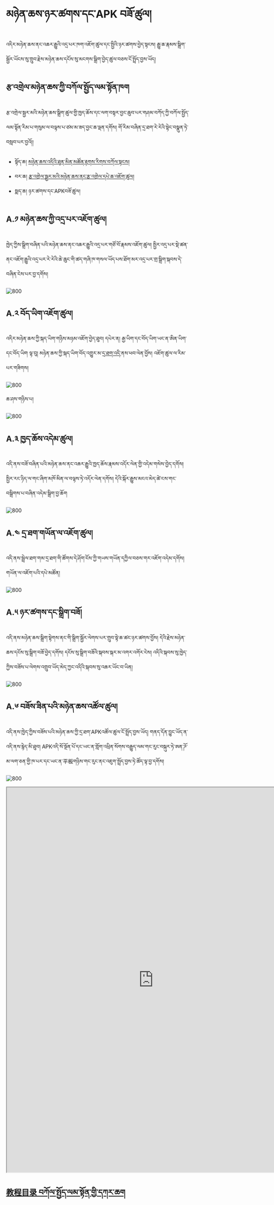 # མཉེན་ཆས་ཉར་ཚགས་དང་APK བཟོ་ཚུལ།

འདིར་མཉེན་ཆས་ནང་འཆར་རྒྱུའི་འདྲ་པར་ཁག་འཇོག་ཚུལ་དང་སྤྱིའི་ཉར་ཚགས་བྱེད་སྟངས། རྒྱུ་ཆ་རྣམས་སྒྲིག་སྦྱོར་ཡོངས་སུ་གྲུབ་རྗེས་མཉེན་ཆས་དངོས་སུ་མངགས་སྒྲིག་བྱེད་ཚུལ་བཅས་ངོ་སྤྲོད་བྱས་ཡོད།

## རྩ་འགྲེལ་མཉེན་ཆས་ཀྱི་བཀོལ་སྤྱོད་ལམ་སྟོན་ཁག

རྩ་འགྲེལ་སྦྱར་མའི་མཉེན་ཆས་སྒྲིག་ཚུལ་གྱི་ཁྱད་ཆོས་དང་ལག་བསྟར་བྱང་ཆུབ་པར་གཤམ་བཀོད་ཀྱི་བཀོལ་སྤྱོད་ལམ་སྟོན་རིམ་པ་གསུམ་ལ་བལྟས་པ་ཙམ་མ་ཟད་བྱང་ཆ་ལྡན་དགོས།
གོ་རིམ་བཞིན་དྲ་ཐག་རེ་རེའི་སྟེང་བསྣུན་ཏེ་བསླབ་པར་བྱའོ།།
- སྟོད་ཆ། [མཉེན་ཆས་འདིའི་ཐུན་མིན་མཚོན་རྟགས་རིགས་བཀོལ་སྟངས།](https://github.com/buda-base/budax/blob/master/howtoguides/SAB03/index.md#%E0%BD%A2%E0%BE%A9%E0%BD%A0%E0%BD%82%E0%BE%B2%E0%BD%BA%E0%BD%A3%E0%BD%A6%E0%BE%A6%E0%BE%B1%E0%BD%A2%E0%BD%98%E0%BD%A0%E0%BD%B2%E0%BD%98%E0%BD%89%E0%BD%BA%E0%BD%93%E0%BD%86%E0%BD%A6%E0%BD%A6%E0%BE%92%E0%BE%B2%E0%BD%B2%E0%BD%82%E0%BD%9A%E0%BD%B4%E0%BD%A3)
- བར་ཆ། [རྩ་འགྲེལ་སྦྱར་མའི་མཉེན་ཆས་ནང་རྩ་འགྲེལ་དཔེ་ཆ་འཇོག་ཚུལ།](https://github.com/buda-base/budax/blob/master/howtoguides/SAB04/index.md#%E0%BD%A2%E0%BE%A9%E0%BD%A0%E0%BD%82%E0%BE%B2%E0%BD%BA%E0%BD%A3%E0%BD%A6%E0%BE%A6%E0%BE%B1%E0%BD%A2%E0%BD%98%E0%BD%A0%E0%BD%B2%E0%BD%98%E0%BD%89%E0%BD%BA%E0%BD%93%E0%BD%86%E0%BD%A6%E0%BD%A6%E0%BE%92%E0%BE%B2%E0%BD%B2%E0%BD%82%E0%BD%9A%E0%BD%B4%E0%BD%A3)
- སྨད་ཆ། ཉར་ཚགས་དང་APKབཟོ་ཚུལ།

## A.༡ མཉེན་ཆས་ཀྱི་འདྲ་པར་འཇོག་ཚུལ།

ཁྱེད་ཀྱིས་སྒྲིག་བཞིན་པའི་མཉེན་ཆས་ནང་འཆར་རྒྱུའི་འདྲ་པར་གཙོ་བོ་རྣམས་འཇོག་ཚུལ། སྤྱིར་འདྲ་པར་སྡེ་ཚན་ནང་འཇོག་རྒྱུའི་འདྲ་པར་རེ་རེའི་ཆེ་ཆུང་གི་ཚད་གཞི་ཁ་གསལ་ཡོད་པས་ཐོག་མར་འདྲ་པར་གྲ་སྒྲིག་སྐབས་དེ་བཞིན་ངེས་པར་བྱ་དགོས།

![800](images/000001.gif)

## A.༢ བོད་ཡིག་འཇོག་ཚུལ།

འདིར་མཉེན་ཆས་ཀྱི་སྐད་ཡིག་གཉིས་མཉམ་འཇོག་བྱེད་ཐུབ། དཔེར་ན། རྒྱ་ཡིག་དང་བོད་ཡིག་ཡང་ན་ཨིན་ཡིག་དང་བོད་ཡིག ལྟ་བུ། མཉེན་ཆས་ཀྱི་སྐད་ཡིག་བོད་འགྱུར་མ་[དྲ་ཐག་འདི་](https://github.com/tadhondup/Localization-for-SAB/releases/download/untagged-258949faf59fbdf4ee0a/localization.bo.txt)ནས་ཕབ་ལེན་བྱོས། འཇོག་ཚུལ་ལ་རིམ་པར་གཟིགས།

![800](images/000006a.gif)

ཆ་ཤས་གཉིས་པ།

![800](images/000007a.gif)

## A.༣  ཁྱད་ཆོས་འདེམ་ཚུལ།

འདི་ནས་བཟོ་བཞིན་པའི་མཉེན་ཆས་ནང་འཆར་རྒྱུའི་ཁྱད་ཆོས་རྣམས་འདོར་ལེན་གྱི་འདེམ་གསེས་བྱེད་དགོས། སྤྱིར་རང་ཉིད་ལ་གང་ཞིག་མཁོ་མིན་ལ་བལྟས་ཏེ་འདོར་ལེན་དགོས། དེའི་སྐོར་རྒྱུས་མངའ་མེད་ཚེ་ངས་གང་བསྒྲིགས་པ་བཞིན་འདེམ་སྒྲིག་བྱ་ཆོག

![800](images/000002.gif)

## A.༤ དྲ་ཐག་གཡོན་ལ་འཇོག་ཚུལ།

འདི་ནས་སྦྲེལ་ཐག་གམ་དྲ་ཐག་གི་ཚོགས་དེ་ཤོག་ངོས་ཀྱི་གཡས་གཡོན་དཀྱིལ་བཅས་གར་འཇོག་འདེམ་དགོས། གཡོན་ལ་འཇོག་པའི་དཔེ་མཚོན།

![800](images/000003.gif)

## A.༥ ཉར་ཚགས་དང་སྒྲིག་བཟོ།

འདི་ནས་མཉེན་ཆས་སྒྲིག་སྟེགས་ནང་གི་སྒྲིག་སྦྱོར་ལེགས་པར་གྲུབ་སྟེ་ཆ་ཚང་ཉར་ཚགས་བྱོས། དེའི་རྗེས་མཉེན་ཆས་དངོས་སུ་སྒྲིག་བཟོ་བྱེད་དགོས། དངོས་སུ་སྒྲིག་བཟོའི་སྐབས་སྐར་མ་འགར་འགོར་ངེས། འདིའི་སྐབས་སུ་ཁྱེད་ཀྱིས་བཟོས་པ་ལེགས་འགྲུབ་ཡོད་མེད་ཀྱང་འདིའི་སྐབས་སུ་འཆར་ཡོང་བ་ཡིན།

![800](images/000004.gif)

## A.༦ བཟོས་ཟིན་པའི་མཉེན་ཆས་འཚོལ་ཚུལ།

འདི་ནས་ཁྱེད་ཀྱིས་བཟོས་པའི་མཉེན་ཆས་ཀྱི་དྲ་ཐག་APKའཚོལ་ཚུལ་ངོ་སྤྲོད་བྱས་ཡོད། གནད་དོན་བྱུང་ཡོད་ན་འདི་ནས་རྙེད་མི་ཐུབ། APKའདི་སོ་སྔོན་པོ་དང་ཡང་ན་གློག་འཕྲིན་སོགས་བརྒྱུད་ལམ་གང་རུང་བསྐུར་ཏེ་ཨན་ཌོ་མ་ལག་ཅན་གྱི་ཁ་པར་དང་ཡང་ན་平板གཉིས་གང་རུང་ནང་འཇུག་སྤྲོད་བྱས་ཏེ་ཚོད་ལྟ་བྱ་དགོས།

![800](images/000005.gif)


<p class="hide top"><iframe src="https://shimowendang.com/forms/cytvT6t9G9DhKHRJ/fill?channel=1" style="height:1050px;width:800px;"></iframe></p>

##  [教程目录 བཀོལ་སྤྱོད་ལམ་སྟོན་གྱི་དཀར་ཆག](https://github.com/buda-base/budax)